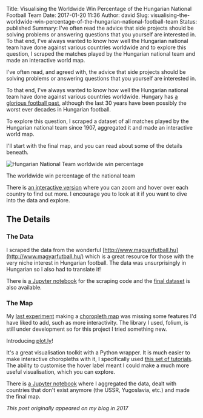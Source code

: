 Title: Visualising the Worldwide Win Percentage of the Hungarian National Football Team
Date: 2017-01-20 11:36
Author: david
Slug: visualising-the-worldwide-win-percentage-of-the-hungarian-national-football-team
Status: published
Summary: I've often read the advice that side projects should be solving problems or answering questions that you yourself are interested in. To that end, I've always wanted to know how well the Hungarian national team have done against various countries worldwide and to explore this question, I scraped the matches played by the Hungarian national team and made an interactive world map.

I've often read, and agreed with, the advice that side projects should
be solving problems or answering questions that you yourself are
interested in.

To that end, I've always wanted to know how well the Hungarian national
team have done against various countries worldwide. Hungary has [a
glorious football past](https://en.wikipedia.org/wiki/Golden_Team),
although the last 30 years have been possibly the worst ever decades in
Hungarian football.

To explore this question, I scraped a dataset of all matches played by
the Hungarian national team since 1907, aggregated it and made an
interactive world map.

I'll start with the final map, and you can read about some of the
details beneath.

![Hungarian National Team worldwide win percentage]({static}/images/visualising-the-worldwide-win-percentage-of-the-hungarian-national-football-team/hungarian-nt-win-map.png)

The worldwide win percentage of the national team

There is [an interactive version](https://plot.ly/~dasboth/0.embed)
where you can zoom and hover over each country to find out more. I
encourage you to look at it if you want to dive into the data and
explore. 

## The Details

### The Data

I scraped the data from the wonderful
[http://www.magyarfutball.hu](http://www.magyarfutball.hu/) which is a
great resource for those with the very niche interest in Hungarian
football. The data was unsurprisingly in Hungarian so I also had to
translate it!

There is [a Jupyter notebook](https://github.com/davidasboth/blog-notebooks/blob/master/hungarian-national-team/Scraping%20NT%20Data.ipynb)
for the scraping code and the [final dataset](https://github.com/davidasboth/blog-notebooks/blob/master/hungarian-national-team/hungarian_nt_matches.csv)
is also available.


### The Map

My [last experiment](/the-world-map-of-the-2016-fifa-awards)
making a [choropleth map](https://en.wikipedia.org/wiki/Choropleth_map)
was missing some features I'd have liked to add, such as more
interactivity. The library I used, folium, is still under development so
for this project I tried something new.

Introducing [plot.ly](http://plot.ly/)!

It's a great visualisation toolkit with a Python wrapper. It is much
easier to make interactive choropleths with it, I specifically used
[this set of tutorials](https://plot.ly/python/choropleth-maps/). The
ability to customise the hover label meant I could make a much more
useful visualisation, which you can explore.

There is [a Jupyter notebook](https://github.com/davidasboth/blog-notebooks/blob/master/hungarian-national-team/Mapping%20Records%20vs%20Countries.ipynb)
where I aggregated the data, dealt with countries that don't exist
anymore (the USSR, Yugoslavia, etc.) and made the final map.

_This post originally appeared on my blog in 2017_